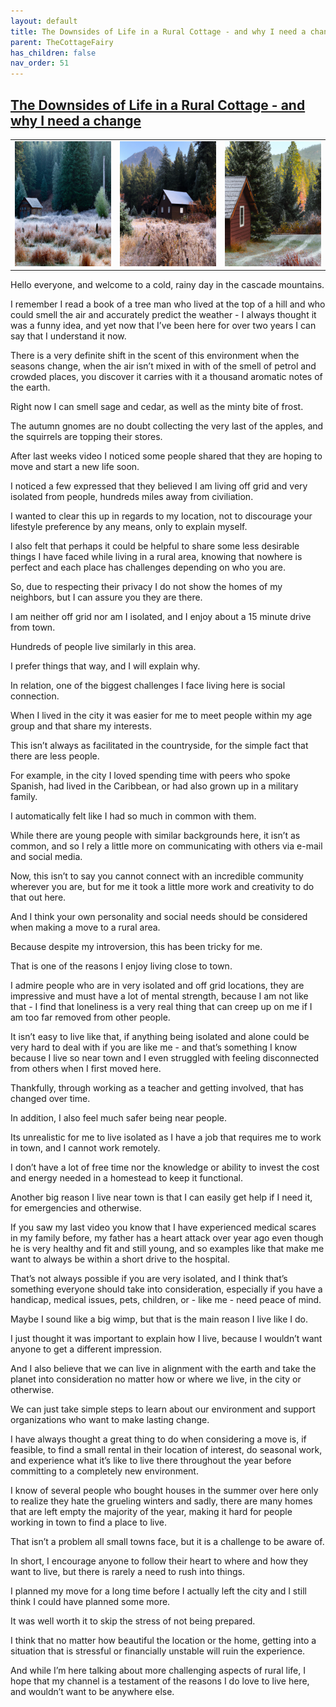 ```yaml
---
layout: default
title: The Downsides of Life in a Rural Cottage - and why I need a change
parent: TheCottageFairy
has_children: false
nav_order: 51
---
```


## [The Downsides of Life in a Rural Cottage - and why I need a change](https://www.youtube.com/watch?v=rf97SOokQaI)

<div>
<table align="center">
	<tr>
		<td align="center">
			<img src="../../assets/cottage_fairy_ai_generated_photos/The_Downsides_of_Life_in_a_Rural_Cottage_-_and_why_I_need_a_change-[rf97SOokQaI]/generated_00.png" height="200" width="200"/>
		</td>
		<td align="center">
			<img src="../../assets/cottage_fairy_ai_generated_photos/The_Downsides_of_Life_in_a_Rural_Cottage_-_and_why_I_need_a_change-[rf97SOokQaI]/generated_01.png" height="200" width="200"/>
		</td>
		<td align="center">
			<img src="../../assets/cottage_fairy_ai_generated_photos/The_Downsides_of_Life_in_a_Rural_Cottage_-_and_why_I_need_a_change-[rf97SOokQaI]/generated_02.png" height="200" width="200"/>
		</td>
	</tr>
</table>
</div>

Hello everyone, and welcome to a cold, rainy day in the cascade mountains.

I remember I read a book of a tree man who lived at the top of a hill and who could smell the air and accurately predict the weather - I always thought it was a funny idea, and yet now that I’ve been here for over two years I can say that I understand it now.

There is a very definite shift in the scent of this environment when the seasons change, when the air isn’t mixed in with of the smell of petrol and crowded places, you discover it carries with it a thousand aromatic notes of the earth.

Right now I can smell sage and cedar, as well as the minty bite of frost.

The autumn gnomes are no doubt collecting the very last of the apples, and the squirrels are topping their stores.

After last weeks video I noticed some people shared that they are hoping to move and start a new life soon.

I noticed a few expressed that they believed I am living off grid and very isolated from people, hundreds miles away from civiliation.

I wanted to clear this up in regards to my location, not to discourage your lifestyle preference by any means, only to explain myself.

I also felt that perhaps it could be helpful to share some less desirable things I have faced while living in a rural area, knowing that nowhere is perfect and each place has challenges depending on who you are.

So, due to respecting their privacy I do not show the homes of my neighbors, but I can assure you they are there.

I am neither off grid nor am I isolated, and I enjoy about a 15 minute drive from town.

Hundreds of people live similarly in this area.

I prefer things that way, and I will explain why.

In relation, one of the biggest challenges I face living here is social connection.

When I lived in the city it was easier for me to meet people within my age group and that share my interests.

This isn’t always as facilitated in the countryside, for the simple fact that there are less people.

For example, in the city I loved spending time with peers who spoke Spanish, had lived in the Caribbean, or had also grown up in a military family.

I automatically felt like I had so much in common with them.

While there are young people with similar backgrounds here, it isn’t as common, and so I rely a little more on communicating with others via e-mail and social media.

Now, this isn’t to say you cannot connect with an incredible community wherever you are, but for me it took a little more work and creativity to do that out here.

And I think your own personality and social needs should be considered when making a move to a rural area.

Because despite my introversion, this has been tricky for me.

That is one of the reasons I enjoy living close to town.

I admire people who are in very isolated and off grid locations, they are impressive and must have a lot of mental strength, because I am not like that - I find that loneliness is a very real thing that can creep up on me if I am too far removed from other people.

It isn’t easy to live like that, if anything being isolated and alone could be very hard to deal with if you are like me - and that’s something I know because I live so near town and I even struggled with feeling disconnected from others when I first moved here.

Thankfully, through working as a teacher and getting involved, that has changed over time.

In addition, I also feel much safer being near people.

Its unrealistic for me to live isolated as I have a job that requires me to work in town, and I cannot work remotely.

I don’t have a lot of free time nor the knowledge or ability to invest the cost and energy needed in a homestead to keep it functional.

Another big reason I live near town is that I can easily get help if I need it, for emergencies and otherwise.

If you saw my last video you know that I have experienced medical scares in my family before, my father has a heart attack over year ago even though he is very healthy and fit and still young, and so examples like that make me want to always be within a short drive to the hospital.

That’s not always possible if you are very isolated, and I think that’s something everyone should take into consideration, especially if you have a handicap, medical issues, pets, children, or - like me - need peace of mind.

Maybe I sound like a big wimp, but that is the main reason I live like I do.

I just thought it was important to explain how I live, because I wouldn’t want anyone to get a different impression.

And I also believe that we can live in alignment with the earth and take the planet into consideration no matter how or where we live, in the city or otherwise.

We can just take simple steps to learn about our environment and support organizations who want to make lasting change.

I have always thought a great thing to do when considering a move is, if feasible, to find a small rental in their location of interest, do seasonal work, and experience what it’s like to live there throughout the year before committing to a completely new environment.

I know of several people who bought houses in the summer over here only to realize they hate the grueling winters and sadly, there are many homes that are left empty the majority of the year, making it hard for people working in town to find a place to live.

That isn’t a problem all small towns face, but it is a challenge to be aware of.

In short, I encourage anyone to follow their heart to where and how they want to live, but there is rarely a need to rush into things.

I planned my move for a long time before I actually left the city and I still think I could have planned some more.

It was well worth it to skip the stress of not being prepared.

I think that no matter how beautiful the location or the home, getting into a situation that is stressful or financially unstable will ruin the experience.

And while I’m here talking about more challenging aspects of rural life, I hope that my channel is a testament of the reasons I do love to live here, and wouldn’t want to be anywhere else.